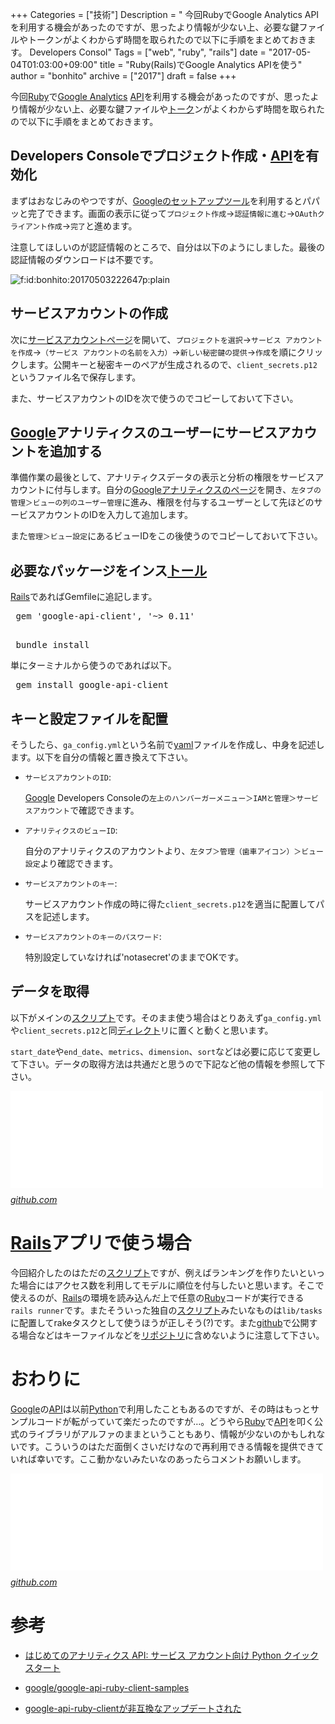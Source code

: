 +++
Categories = ["技術"]
Description = " 今回RubyでGoogle Analytics APIを利用する機会があったのですが、思ったより情報が少ない上、必要な鍵ファイルやトークンがよくわからず時間を取られたので以下に手順をまとめておきます。  Developers Consol"
Tags = ["web", "ruby", "rails"]
date = "2017-05-04T01:03:00+09:00"
title = "Ruby(Rails)でGoogle Analytics APIを使う"
author = "bonhito"
archive = ["2017"]
draft = false
+++

<body>
<p>今回<a class="keyword" href="http://d.hatena.ne.jp/keyword/Ruby">Ruby</a>で<a class="keyword" href="http://d.hatena.ne.jp/keyword/Google%20Analytics">Google Analytics</a> <a class="keyword" href="http://d.hatena.ne.jp/keyword/API">API</a>を利用する機会があったのですが、思ったより情報が少ない上、必要な鍵ファイルや<a class="keyword" href="http://d.hatena.ne.jp/keyword/%A5%C8%A1%BC%A5%AF">トーク</a>ンがよくわからず時間を取られたので以下に手順をまとめておきます。</p>

<h2>Developers Consoleでプロジェクト作成・<a class="keyword" href="http://d.hatena.ne.jp/keyword/API">API</a>を有効化</h2>

<p>まずはおなじみのやつですが、<a href="https://console.developers.google.com/start/api?id=analytics&amp;credential=client_key&amp;hl=ja">Googleのセットアップツール</a>を利用するとパパッと完了できます。画面の表示に従って<code>プロジェクト作成</code>→<code>認証情報に進む</code>→<code>OAuthクライアント作成</code>→<code>完了</code>と進めます。</p>

<p>注意してほしいのが認証情報のところで、自分は以下のようにしました。最後の認証情報のダウンロードは不要です。</p>

<p><span itemscope itemtype="http://schema.org/Photograph"><img src="https://cdn-ak.f.st-hatena.com/images/fotolife/b/bonhito/20170503/20170503222647.png" alt="f:id:bonhito:20170503222647p:plain" title="f:id:bonhito:20170503222647p:plain" class="hatena-fotolife" itemprop="image"></span></p>

<h2>サービスアカウントの作成</h2>

<p>次に<a href="https://console.developers.google.com/permissions/serviceaccounts?hl=ja">サービスアカウントページ</a>を開いて、<code>プロジェクトを選択</code>→<code>サービス アカウントを作成</code>→<code>（サービス アカウントの名前を入力）</code>→<code>新しい秘密鍵の提供</code>→<code>作成</code>を順にクリックします。公開キーと秘密キーのペアが生成されるので、<code>client_secrets.p12</code>というファイル名で保存します。</p>

<p>また、サービスアカウントのIDを次で使うのでコピーしておいて下さい。</p>

<h2>
<a class="keyword" href="http://d.hatena.ne.jp/keyword/Google">Google</a>アナリティクスのユーザーにサービスアカウントを追加する</h2>

<p>準備作業の最後として、アナリティクスデータの表示と分析の権限をサービスアカウントに付与します。自分の<a href="https://www.google.com/intl/ja_jp/analytics/">Googleアナリティクスのページ</a>を開き、<code>左タブの管理＞ビューの列のユーザー管理</code>に進み、権限を付与するユーザーとして先ほどのサービスアカウントのIDを入力して追加します。</p>

<p>また<code>管理＞ビュー設定</code>にあるビューIDをこの後使うのでコピーしておいて下さい。</p>

<h2>必要なパッケージをインス<a class="keyword" href="http://d.hatena.ne.jp/keyword/%A5%C8%A1%BC%A5%EB">トール</a>
</h2>

<p><a class="keyword" href="http://d.hatena.ne.jp/keyword/Rails">Rails</a>であればGemfileに追記します。</p>

<pre class="code lang-ruby" data-lang="ruby" data-unlink> gem 'google-api-client', '~&gt; 0.11'
 </pre>




<pre class="code" data-lang="" data-unlink> bundle install </pre>


<p>単にターミナルから使うのであれば以下。</p>

<pre class="code" data-lang="" data-unlink> gem install google-api-client </pre>


<h2>キーと設定ファイルを配置</h2>

<p>そうしたら、<code>ga_config.yml</code>という名前で<a class="keyword" href="http://d.hatena.ne.jp/keyword/yaml">yaml</a>ファイルを作成し、中身を記述します。以下を自分の情報と置き換えて下さい。</p>

<script src="https://gist.github.com/piyo56/a978fed3af57b0ae0240307b82de3113.js"></script>


<ul>
<li>
<p><code>サービスアカウントのID</code>:</p>

<p>  <a class="keyword" href="http://d.hatena.ne.jp/keyword/Google">Google</a> Developers Consoleの<code>左上のハンバーガーメニュー＞IAMと管理＞サービスアカウント</code>で確認できます。</p>
</li>
<li>
<p><code>アナリティクスのビューID</code>:</p>

<p>  自分のアナリティクスのアカウントより、<code>左タブ＞管理（歯車アイコン）＞ビュー設定</code>より確認できます。</p>
</li>
<li>
<p><code>サービスアカウントのキー</code>:</p>

<p>  サービスアカウント作成の時に得た<code>client_secrets.p12</code>を適当に配置してパスを記述します。</p>
</li>
<li>
<p><code>サービスアカウントのキーのパスワード</code>:</p>

<p>  特別設定していなければ'notasecret'のままでOKです。</p>
</li>
</ul>


<h2>データを取得</h2>

<p>以下がメインの<a class="keyword" href="http://d.hatena.ne.jp/keyword/%A5%B9%A5%AF%A5%EA%A5%D7%A5%C8">スクリプト</a>です。そのまま使う場合はとりあえず<code>ga_config.yml</code>や<code>client_secrets.p12</code>と同<a class="keyword" href="http://d.hatena.ne.jp/keyword/%A5%C7%A5%A3%A5%EC%A5%AF%A5%C8">ディレクト</a>リに置くと動くと思います。</p>

<script src="https://gist.github.com/piyo56/6486668384cc92a679e7cd99552f8c08.js"></script>


<p><code>start_date</code>や<code>end_date</code>、<code>metrics</code>、<code>dimension</code>、<code>sort</code>などは必要に応じて変更して下さい。データの取得方法は共通だと思うので下記など他の情報を参照して下さい。</p>

<p><iframe src="//hatenablog-parts.com/embed?url=https%3A%2F%2Fgithub.com%2Fgoogle%2Fgoogle-api-ruby-client-samples%2Fblob%2Fmaster%2Fservice_account%2Fga_attributes.yml" title="google/google-api-ruby-client-samples" class="embed-card embed-webcard" scrolling="no" frameborder="0" style="display: block; width: 100%; height: 155px; max-width: 500px; margin: 10px 0px;"></iframe><cite class="hatena-citation"><a href="https://github.com/google/google-api-ruby-client-samples/blob/master/service_account/ga_attributes.yml">github.com</a></cite></p>

<h1>
<a class="keyword" href="http://d.hatena.ne.jp/keyword/Rails">Rails</a>アプリで使う場合</h1>

<p>今回紹介したのはただの<a class="keyword" href="http://d.hatena.ne.jp/keyword/%A5%B9%A5%AF%A5%EA%A5%D7%A5%C8">スクリプト</a>ですが、例えばランキングを作りたいといった場合にはアクセス数を利用してモデルに順位を付与したいと思います。そこで使えるのが、<a class="keyword" href="http://d.hatena.ne.jp/keyword/Rails">Rails</a>の環境を読み込んだ上で任意の<a class="keyword" href="http://d.hatena.ne.jp/keyword/Ruby">Ruby</a>コードが実行できる<code>rails runner</code>です。またそういった独自の<a class="keyword" href="http://d.hatena.ne.jp/keyword/%A5%B9%A5%AF%A5%EA%A5%D7%A5%C8">スクリプト</a>みたいなものは<code>lib/tasks</code>に配置してrakeタスクとして使うほうが正しそう(?)です。また<a class="keyword" href="http://d.hatena.ne.jp/keyword/github">github</a>で公開する場合などはキーファイルなどを<a class="keyword" href="http://d.hatena.ne.jp/keyword/%A5%EA%A5%DD%A5%B8%A5%C8%A5%EA">リポジトリ</a>に含めないように注意して下さい。</p>

<h1>おわりに</h1>

<p><a class="keyword" href="http://d.hatena.ne.jp/keyword/Google">Google</a>の<a class="keyword" href="http://d.hatena.ne.jp/keyword/API">API</a>は以前<a class="keyword" href="http://d.hatena.ne.jp/keyword/Python">Python</a>で利用したこともあるのですが、その時はもっとサンプルコードが転がっていて楽だったのですが…。どうやら<a class="keyword" href="http://d.hatena.ne.jp/keyword/Ruby">Ruby</a>で<a class="keyword" href="http://d.hatena.ne.jp/keyword/API">API</a>を叩く公式のライブラリがアルファのままということもあり、情報が少ないのかもしれないです。こういうのはただ面倒くさいだけなので再利用できる情報を提供できていれば幸いです。ここ動かないみたいなのあったらコメントお願いします。</p>

<p><iframe src="//hatenablog-parts.com/embed?url=https%3A%2F%2Fgithub.com%2Fgoogle%2Fgoogle-api-ruby-client" title="google/google-api-ruby-client" class="embed-card embed-webcard" scrolling="no" frameborder="0" style="display: block; width: 100%; height: 155px; max-width: 500px; margin: 10px 0px;"></iframe><cite class="hatena-citation"><a href="https://github.com/google/google-api-ruby-client">github.com</a></cite></p>

<h1>参考</h1>

<ul>
<li><p><a href="https://developers.google.com/analytics/devguides/reporting/core/v3/quickstart/service-py?hl=ja">はじめてのアナリティクス API: サービス アカウント向け Python クイックスタート</a></p></li>
<li><p><a href="https://github.com/google/google-api-ruby-client-samples/blob/master/service_account/analytics.rb">google/google-api-ruby-client-samples</a></p></li>
<li><p><a href="https://rcmdnk.com/blog/2016/01/17/blog-octopress-javascript-analytics/">google-api-ruby-clientが非互換なアップデートされた</a></p></li>
</ul>

</body>

